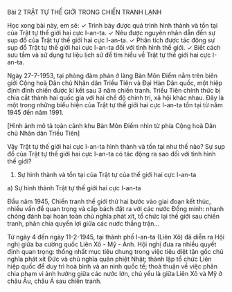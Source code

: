Bài 2 TRẬT TỰ THẾ GIỚI TRONG CHIẾN TRANH LẠNH

Học xong bài này, em sẽ:
✓ Trình bày được quá trình hình thành và tồn tại của Trật tự thế giới hai cực I-an-ta.
✓ Nêu được nguyên nhân dẫn đến sự sụp đổ của Trật tự thế giới hai cực I-an-ta.
✓ Phân tích được tác động sự sụp đổ Trật tự thế giới hai cực I-an-ta đối với tình hình thế giới.
✓ Biết cách sưu tầm và sử dụng tư liệu lịch sử để tìm hiểu về Trật tự thế giới hai cực I-an-ta.

Ngày 27-7-1953, tại phòng đàm phán ở làng Bàn Môn Điếm nằm trên biên giới Cộng hoà Dân chủ Nhân dân Triều Tiên và Đại Hàn Dân quốc, một hiệp định đình chiến được kí kết sau 3 năm chiến tranh. Triều Tiên chính thức bị chia cắt thành hai quốc gia với hai chế độ chính trị, xã hội khác nhau. Đây là một trong những biểu hiện của Trật tự thế giới hai cực I-an-ta tồn tại từ năm 1945 đến năm 1991.

[Hình ảnh mô tả toàn cảnh khu Bàn Môn Điếm nhìn từ phía Cộng hoà Dân chủ Nhân dân Triều Tiên]

Vậy Trật tự thế giới hai cực I-an-ta hình thành và tồn tại như thế nào? Sự sụp đổ của Trật tự thế giới hai cực I-an-ta có tác động ra sao đối với tình hình thế giới?

1. Sự hình thành và tồn tại của Trật tự của thế giới hai cực I-an-ta

a) Sự hình thành Trật tự thế giới hai cực I-an-ta

Đầu năm 1945, Chiến tranh thế giới thứ hai bước vào giai đoạn kết thúc, nhiều vấn đề quan trọng và cấp bách đặt ra với các nước Đồng minh: nhanh chóng đánh bại hoàn toàn chủ nghĩa phát xít, tổ chức lại thế giới sau chiến tranh, phân chia quyền lợi giữa các nước thắng trận...

Từ ngày 4 đến ngày 11-2-1945, tại thành phố I-an-ta (Liên Xô) đã diễn ra Hội nghị giữa ba cường quốc Liên Xô - Mỹ - Anh. Hội nghị đưa ra nhiều quyết định quan trọng: thống nhất mục tiêu chung trong việc tiêu diệt tận gốc chủ nghĩa phát xít Đức và chủ nghĩa quân phiệt Nhật; thành lập tổ chức Liên hiệp quốc để duy trì hoà bình và an ninh quốc tế; thoả thuận về việc phân chia phạm vi ảnh hưởng giữa các nước lớn, chủ yếu là giữa Liên Xô và Mỹ ở châu Âu, châu Á sau chiến tranh.